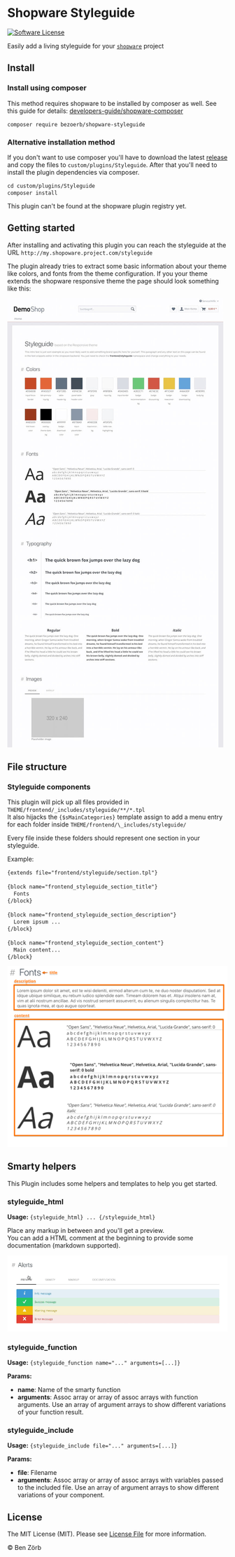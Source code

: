# Shopware Styleguide

[![Software License][license-image]][license-url]

Easily add a living styleguide for your [`shopware`](https://github.com/shopware/shopware) project

## Install

### Install using composer

This method requires shopware to be installed by composer as well. See this guide for details: [developers-guide/shopware-composer](https://developers.shopware.com/developers-guide/shopware-composer/)

```
composer require bezoerb/shopware-styleguide
```

### Alternative installation method

If you don't want to use composer you'll have to download the latest [release](https://github.com/bezoerb/shopware-styleguide/releases) and copy the files to `custom/plugins/Styleguide`.
After that you'll need to install the plugin dependencies via composer.

```
cd custom/plugins/Styleguide
composer install
```

This plugin can't be found at the shopware plugin registry yet.

## Getting started

After installing and activating this plugin you can reach the styleguide at the URL `http://my.shopoware.project.com/styleguide`

The plugin already tries to extract some basic information about your theme like colors, and fonts from the theme configuration.
If you your theme extends the shopware responsive theme the page should look something like this:

![styleguide](./doc/styleguide.jpg)

## File structure

### Styleguide components

This plugin will pick up all files provided in `THEME/frontend/_includes/styleguide/**/*.tpl`<br>
It also hijacks the `{$sMainCategories}` template assign to add a menu entry for each folder inside `THEME/frontend/\_includes/styleguide/`

Every file inside these folders should represent one section in your styleguide.

Example:

```
{extends file="frontend/styleguide/section.tpl"}

{block name="frontend_styleguide_section_title"}
  Fonts
{/block}

{block name="frontend_styleguide_section_description"}
  Lorem ipsum ...
{/block}

{block name="frontend_styleguide_section_content"}
  Main content...
{/block}
```

![example](./doc/fonts.png)

## Smarty helpers

This Plugin includes some helpers and templates to help you get started.

### styleguide_html

**Usage:** `{styleguide_html} ... {/styleguide_html}`

Place any markup in between and you'll get a preview.<br/> You can add a HTML comment at the beginning to provide some documentation (markdown supported).

![example](./doc/styleguide_section.gif)

### styleguide_function

**Usage:** `{styleguide_function name="..." arguments=[...]}`

**Params:**

- **name**: Name of the smarty function
- **arguments**: Assoc array or array of assoc arrays with function arguments. Use an array of argument arrays to show different variations of your function result.

### styleguide_include

**Usage:** `{styleguide_include file="..." arguments=[...]}`

**Params:**

- **file**: Filename
- **arguments**: Assoc array or array of assoc arrays with variables passed to the included file. Use an array of argument arrays to show different variations of your component.

## License

The MIT License (MIT). Please see [License File](LICENSE) for more information.

© Ben Zörb

[license-url]: LICENSE
[license-image]: https://img.shields.io/badge/license-MIT-brightgreen.svg
